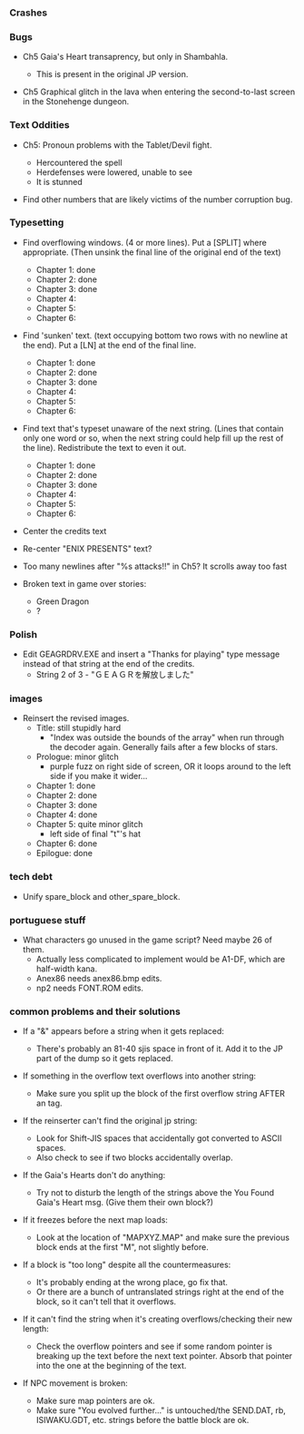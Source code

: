### Crashes

### Bugs
* Ch5 Gaia's Heart transaprency, but only in Shambahla.
    * This is present in the original JP version.

* Ch5 Graphical glitch in the lava when entering the second-to-last screen in the Stonehenge dungeon.

### Text Oddities
* Ch5: Pronoun problems with the Tablet/Devil fight.
    * Hercountered the spell
    * Herdefenses were lowered, unable to see
    * It is stunned

* Find other numbers that are likely victims of the number corruption bug.

### Typesetting
* Find overflowing windows. (4 or more lines). Put a [SPLIT] where appropriate. (Then unsink the final line of the original end of the text)
    * Chapter 1: done
    * Chapter 2: done
    * Chapter 3: done
    * Chapter 4:
    * Chapter 5:
    * Chapter 6:

* Find 'sunken' text. (text occupying bottom two rows with no newline at the end). Put a [LN] at the end of the final line.
    * Chapter 1: done
    * Chapter 2: done
    * Chapter 3: done
    * Chapter 4:
    * Chapter 5:
    * Chapter 6:

* Find text that's typeset unaware of the next string. (Lines that contain only one word or so, when the next string could help fill up the rest of the line). Redistribute the text to even it out.
    * Chapter 1: done
    * Chapter 2: done
    * Chapter 3: done
    * Chapter 4:
    * Chapter 5:
    * Chapter 6:

* Center the credits text

* Re-center "ENIX PRESENTS" text?

* Too many newlines after "%s attacks!!" in Ch5? It scrolls away too fast

* Broken text in game over stories:
    * Green Dragon
    * ?

### Polish
* Edit GEAGRDRV.EXE and insert a "Thanks for playing" type message instead of that string at the end of the credits.
    * String 2 of 3 - "ＧＥＡＧＲを解放しました"

### images
* Reinsert the revised images.
    * Title: still stupidly hard
        * "Index was outside the bounds of the array" when run through the decoder again. Generally fails after a few blocks of stars.
    * Prologue: minor glitch
        * purple fuzz on right side of screen, OR it loops around to the left side if you make it wider...
    * Chapter 1: done
    * Chapter 2: done
    * Chapter 3: done
    * Chapter 4: done
    * Chapter 5: quite minor glitch
        * left side of final "t"'s hat
    * Chapter 6: done
    * Epilogue:  done

### tech debt
* Unify spare_block and other_spare_block.

### portuguese stuff
* What characters go unused in the game script? Need maybe 26 of them.
    * Actually less complicated to implement would be A1-DF, which are half-width kana.
    * Anex86 needs anex86.bmp edits.
    * np2 needs FONT.ROM edits.

### common problems and their solutions
* If a "&" appears before a string when it gets replaced:
    * There's probably an 81-40 sjis space in front of it. Add it to the JP part of the dump so it gets replaced.

* If something in the overflow text overflows into another string:
    * Make sure you split up the block of the first overflow string AFTER an <END> tag.

* If the reinserter can't find the original jp string:
    * Look for Shift-JIS spaces that accidentally got converted to ASCII spaces.
    * Also check to see if two blocks accidentally overlap.

* If the Gaia's Hearts don't do anything:
    * Try not to disturb the length of the strings above the You Found Gaia's Heart msg. (Give them their own block?)

* If it freezes before the next map loads:
    * Look at the location of "MAPXYZ.MAP" and make sure the previous block ends at the first "M", not slightly before.

* If a block is "too long" despite all the countermeasures:
    * It's probably ending at the wrong place, go fix that.
    * Or there are a bunch of untranslated strings right at the end of the block, so it can't tell that it overflows.

* If it can't find the string when it's creating overflows/checking their new length:
    * Check the overflow pointers and see if some random pointer is breaking up the text before the next text pointer. Absorb that pointer into the one at the beginning of the text.

* If NPC movement is broken:
    * Make sure map pointers are ok.
    * Make sure "You evolved further..." is untouched/the SEND.DAT, rb, ISIWAKU.GDT, etc. strings before the battle block are ok.